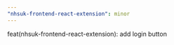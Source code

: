```yaml
---
"nhsuk-frontend-react-extension": minor
---
```


feat(nhsuk-frontend-react-extension): add login button
